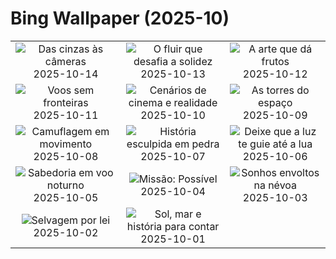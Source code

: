 # Bing Wallpaper (2025-10)

|  |  |  |
|:---:|:---:|:---:|
| ![](https://www.bing.com/th?id=OHR.OiaSantorini_PT-BR4517893806_400x240.jpg "Das cinzas às câmeras") 2025-10-14 | ![](https://www.bing.com/th?id=OHR.HinterseeWaterfall_PT-BR2829623135_400x240.jpg "O fluir que desafia a solidez") 2025-10-13 | ![](https://www.bing.com/th?id=OHR.DiaCriancas_PT-BR4646526292_400x240.jpg "A arte que dá frutos") 2025-10-12 |
| ![](https://www.bing.com/th?id=OHR.WoodDuckHen_PT-BR4872632595_400x240.jpg "Voos sem fronteiras") 2025-10-11 | ![](https://www.bing.com/th?id=OHR.MonurikiFiji_PT-BR5100753810_400x240.jpg "Cenários de cinema e realidade") 2025-10-10 | ![](https://www.bing.com/th?id=OHR.WebbPillars_PT-BR6044828934_400x240.jpg "As torres do espaço") 2025-10-09 |
| ![](https://www.bing.com/th?id=OHR.OctopusCyanea_PT-BR6333276319_400x240.jpg "Camuflagem em movimento") 2025-10-08 | ![](https://www.bing.com/th?id=OHR.SaoMiguel_PT-BR6587333283_400x240.jpg "História esculpida em pedra") 2025-10-07 | ![](https://www.bing.com/th?id=OHR.AnshunBridge_PT-BR6404226352_400x240.jpg "Deixe que a luz te guie até a lua") 2025-10-06 |
| ![](https://www.bing.com/th?id=OHR.TeacherOwl_PT-BR6486384324_400x240.jpg "Sabedoria em voo noturno") 2025-10-05 | ![](https://www.bing.com/th?id=OHR.DragonEndeavour_PT-BR6949241146_400x240.jpg "Missão: Possível") 2025-10-04 | ![](https://www.bing.com/th?id=OHR.SkyeHeather_PT-BR7113823627_400x240.jpg "Sonhos envoltos na névoa") 2025-10-03 |
| ![](https://www.bing.com/th?id=OHR.OxbowBend_PT-BR2338383870_400x240.jpg "Selvagem por lei") 2025-10-02 | ![](https://www.bing.com/th?id=OHR.PraiaPortoGalinhas_PT-BR2218477838_400x240.jpg "Sol, mar e história para contar") 2025-10-01 |  |
